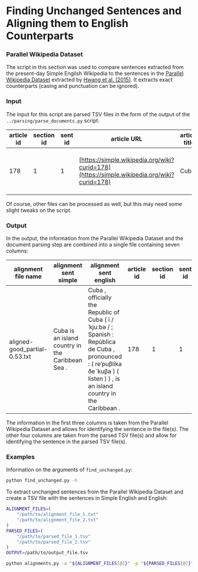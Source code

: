 # Finding Unchanged Sentences and Aligning them to English Counterparts

### Parallel Wikipedia Dataset

The script in this section was used to compare sentences extracted from the present-day Simple English Wikipedia to the sentences in the [Parallel Wikipedia Dataset](http://ssli.ee.washington.edu/tial/projects/simplification/) extracted by [Hwang et al. (2015)](https://www.aclweb.org/anthology/N15-1022/). It extracts exact counterparts (casing and punctuation can be ignored).



### Input

The input for this script are parsed TSV files in the form of the output of the `../parsing/parse_documents.py` script:

| article id | section id | sent id | article URL                                                  | article title | section title | sent                                            |
| ---------- | ---------- | ------- | ------------------------------------------------------------ | ------------- | ------------- | ----------------------------------------------- |
| 178        | 1          | 1       | [https://simple.wikipedia.org/wiki?curid=178](https://simple.wikipedia.org/wiki?curid=178) | Cuba          | Summary       | Cuba is an island country in the Caribbean Sea. |

Of course, other files can be processed as well, but this may need some slight tweaks on the script.



### Output

In the output, the information from the Parallel Wikipedia Dataset and the document parsing step are combined into a single file containing seven columns:

| alignment file name           | alignment sent simple                            | alignment sent english                                       | article id | section id | sent id | parsed sent                                     |
| ----------------------------- | ------------------------------------------------ | ------------------------------------------------------------ | ---------- | ---------- | ------- | ----------------------------------------------- |
| aligned-good_partial-0.53.txt | Cuba is an island country in the Caribbean Sea . | Cuba , officially the Republic of Cuba ( i \/ ˈkjuːbə \/ ; Spanish : República de Cuba , pronounced : ( reˈpuβlika ðe ˈkuβa ) ( listen ) ) , is an island country in the Caribbean . | 178        | 1          | 1       | Cuba is an island country in the Caribbean Sea. |

The information in the first three columns is taken from the Parallel Wikipedia Dataset and allows for identifying the sentence in the file(s). The other four columns are taken from the parsed TSV file(s) and allow for identifying the sentence in the parsed TSV file(s).



### Examples

Information on the arguments of `find_unchanged.py`:

```bash
python find_unchanged.py -h
```

To extract unchanged sentences from the Parallel Wikipedia Dataset and create a TSV file with the sentences in Simple English and English:

```bash
ALIGNMENT_FILES=(
    "/path/to/alignment_file_1.txt"
    "/path/to/alignment_file_2.txt"
)
PARSED_FILES=(
    "/path/to/parsed_file_1.tsv"
    "/path/to/parsed_file_2.tsv"
)
OUTPUT=/path/to/output_file.tsv

python alignments.py -a "${ALIGNMENT_FILES[@]}" -p "${PARSED_FILES[@]}" -o $OUTPUT -c 6
```


